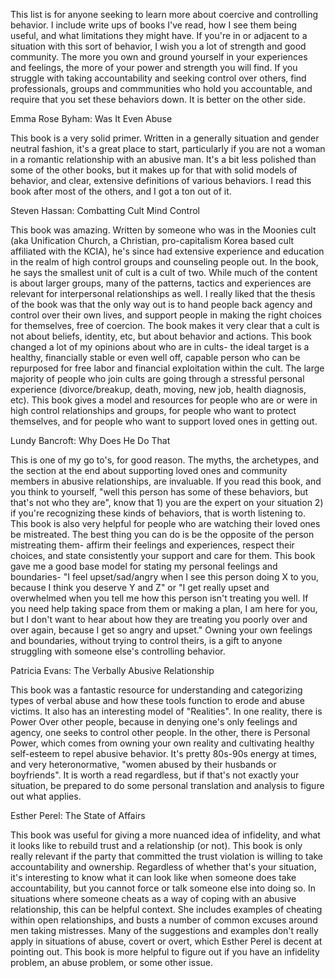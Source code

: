 This list is for anyone seeking to learn more about coercive and controlling behavior. I include write ups of books I've read, how I see them being useful, and what limitations they might have. If you're in or adjacent to a situation with this sort of behavior, I wish you a lot of strength and good community. The more you own and ground yourself in your experiences and feelings, the more of your power and strength you will find. If you struggle with taking accountability and seeking control over others, find professionals, groups and commmunities who hold you accountable, and require that you set these behaviors down. It is better on the other side.


Emma Rose Byham: Was It Even Abuse

This book is a very solid primer. Written in a generally situation and gender neutral fashion, it's a great place to start, particularly if you are not a woman in a romantic relationship with an abusive man. It's a bit less polished than some of the other books, but it makes up for that with solid models of behavior, and clear, extensive definitions of various behaviors. I read this book after most of the others, and I got a ton out of it. 

  

Steven Hassan: Combatting Cult Mind Control

This book was amazing. Written by someone who was in the Moonies cult (aka Unification Church, a Christian, pro-capitalism Korea based cult affiliated with the KCIA), he's since had extensive experience and education in the realm of high control groups and counseling people out. In the book, he says the smallest unit of cult is a cult of two. While much of the content is about larger groups, many of the patterns, tactics and experiences are relevant for interpersonal relationships as well. I really liked that the thesis of the book was that the only way out is to hand people back agency and control over their own lives, and support people in making the right choices for themselves, free of coercion. The book makes it very clear that a cult is not about beliefs, identity, etc, but about behavior and actions. This book changed a lot of my opinions about who are in cults- the ideal target is a healthy, financially stable or even well off, capable person who can be repurposed for free labor and financial exploitation within the cult. The large majority of people who join cults are going through a stressful personal experience (divorce/breakup, death, moving, new job, health diagnosis, etc). This book gives a model and resources for people who are or were in high control relationships and groups, for people who want to protect themselves, and for people who want to support loved ones in getting out.

  

Lundy Bancroft: Why Does He Do That

This is one of my go to's, for good reason. The myths, the archetypes, and the section at the end about supporting loved ones and community members in abusive relationships, are invaluable. If you read this book, and you think to yourself, "well this person has some of these behaviors, but that's not who they are", know that 1) you are the expert on your situation 2) if you're recognizing these kinds of behaviors, that is worth listening to. This book is also very helpful for people who are watching their loved ones be mistreated. The best thing you can do is be the opposite of the person mistreating them- affirm their feelings and experiences, respect their choices, and state consistently your support and care for them. This book gave me a good base model for stating my personal feelings and boundaries- "I feel upset/sad/angry when I see this person doing X to you, because I think you deserve Y and Z" or "I get really upset and overwhelmed when you tell me how this person isn't treating you well. If you need help taking space from them or making a plan, I am here for you, but I don't want to hear about how they are treating you poorly over and over again, because I get so angry and upset." Owning your own feelings and boundaries, without trying to control theirs, is a gift to anyone struggling with someone else's controlling behavior.

  

Patricia Evans: The Verbally Abusive Relationship

This book was a fantastic resource for understanding and categorizing types of verbal abuse and how these tools function to erode and abuse victims. It also has an interesting model of "Realities". In one reality, there is Power Over other people, because in denying one's only feelings and agency, one seeks to control other people. In the other, there is Personal Power, which comes from owning your own reality and cultivating healthy self-esteem to repel abusive behavior. It's pretty 80s-90s energy at times, and very heteronormative, "women abused by their husbands or boyfriends". It is worth a read regardless, but if that's not exactly your situation, be prepared to do some personal translation and analysis to figure out what applies.

  

Esther Perel: The State of Affairs

This book was useful for giving a more nuanced idea of infidelity, and what it looks like to rebuild trust and a relationship (or not). This book is only really relevant if the party that committed the trust violation is willing to take accountability and ownership. Regardless of whether that's your situation, it's interesting to know what it can look like when someone does take accountability, but you cannot force or talk someone else into doing so. In situations where someone cheats as a way of coping with an abusive relationship, this can be helpful context. She includes examples of cheating within open relationships, and busts a number of common excuses around men taking mistresses. Many of the suggestions and examples don't really apply in situations of abuse, covert or overt, which Esther Perel is decent at pointing out. This book is more helpful to figure out if you have an infidelity problem, an abuse problem, or some other issue.
